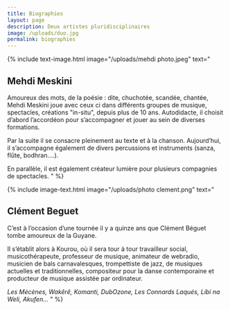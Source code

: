 ```yaml
---
title: Biographies
layout: page
description: Deux artistes pluridisciplinaires
image: /uploads/duo.jpg
permalink: biographies
---
```


{% include text-image.html 
image="/uploads/mehdi photo.jpeg"
text="
## Mehdi Meskini

Amoureux des mots, de la poésie : dite, chuchotée, scandée, chantée,
Mehdi Meskini joue avec ceux ci dans différents groupes de musique,
spectacles, créations \"in-situ\", depuis plus de 10 ans.
Autodidacte, il choisit d’abord l’accordéon pour s’accompagner
et jouer au sein de diverses formations.

Par la suite il se consacre pleinement au texte et à la chanson.
Aujourd’hui, il s’accompagne également de divers percussions
et instruments (sanza, flûte, bodhran....).

En parallèle, il est également créateur lumière
pour plusieurs compagnies de spectacles.
"
%}



{% include image-text.html 
image="/uploads/photo clement.png"
text="
## Clément Beguet

C’est à l’occasion d’une tournée il y a quinze ans
que Clément Béguet tombe amoureux de la Guyane.

Il s’établit alors à Kourou, où il sera tour à tour
travailleur social, musicothérapeute, professeur de musique,
animateur de webradio, musicien de bals carnavalesques,
trompettiste de jazz, de musiques actuelles et traditionnelles,
compositeur pour la danse contemporaine
et producteur de musique assistée par ordinateur.

*Les Mécènes, Wakêrê, Komanti, DubOzone, Les Connards Laqués, Libi na Weli, Akufen...*
"
%}
